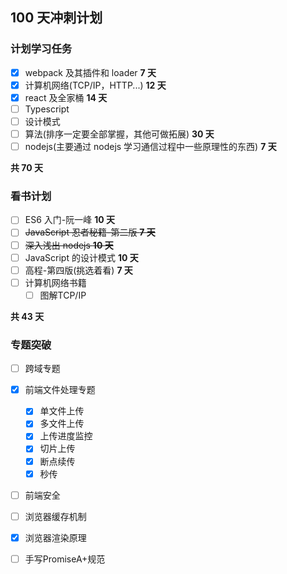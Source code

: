 ## 100 天冲刺计划

### 计划学习任务

- [x] webpack 及其插件和 loader **7 天**
- [x] 计算机网络(TCP/IP，HTTP...) **12 天**
- [x] react 及全家桶 **14 天**
- [ ] Typescript
- [ ] 设计模式
- [ ] 算法(排序一定要全部掌握，其他可做拓展) **30 天**
- [ ] nodejs(主要通过 nodejs 学习通信过程中一些原理性的东西) **7 天**

**共 70 天**

### 看书计划

- [ ] ES6 入门-阮一峰 **10 天**
- [ ] ~~JavaScript 忍者秘籍-第二版 **7 天**~~
- [ ] ~~深入浅出 nodejs **10 天**~~
- [ ] JavaScript 的设计模式 **10 天**
- [ ] 高程-第四版(挑选着看) **7 天**
- [ ] 计算机网络书籍
  - [ ] 图解TCP/IP

**共 43 天**

### 专题突破

- [ ] 跨域专题
- [x] 前端文件处理专题
    - [x] 单文件上传
    - [x] 多文件上传
    - [x] 上传进度监控
    - [x] 切片上传
    - [x] 断点续传
    - [x] 秒传
- [ ] 前端安全
- [ ] 浏览器缓存机制
- [x] 浏览器渲染原理
- [ ] 手写PromiseA+规范

